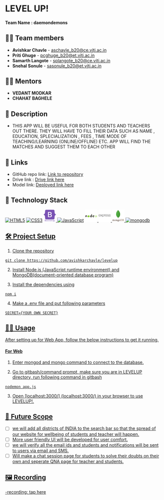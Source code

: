 # **LEVEL UP!**   


#### Team Name : **daemondemons**

## 👩‍💻 Team members

- **Avishkar Chavle** - aschavle_b20@ce.vjti.ac.in
- **Priti Ghuge** - pcghuge_b20@et.vjti.ac.in
- **Samarth Langote** - splangote_b20@ce.vjti.ac.in
- **Snehal Sonule** - sasonule_b20@et.vjti.ac.in

## 👨‍🏫 Mentors

- **VEDANT MODKAR**
- **CHAHAT BAGHELE**


## 📝 Description
* THIS APP WILL BE USEFUL FOR BOTH STUDENTS AND TEACHERS OUT THERE.
                      THEY WILL HAVE TO FILL THEIR DATA SUCH AS  NAME , EDUCATION, SPLECIALIZATION , FEES , TIME MODE OF TEACHING/LEARNING (ONLINE/OFFLINE) ETC.
                      APP WILL FIND THE MATCHES AND SUGGEST THEM TO EACH OTHER

## 🔗 Links

- GitHub repo link: [Link to repository](https://github.com/avishkarchavle/levelup)
- Drive link : [Drive link here](https://drive.google.com/drive/u/1/folders/1wn_DjAUL4LQaKjYjPfloq5pJjEBjiAOJ)
- Model link: [Deployed link here](http://leveluppro.herokuapp.com/)

## 🤖 Technology Stack

<a href="https://www.w3.org/TR/html5/" title="HTML5"><img src="https://github.com/get-icon/geticon/raw/master/icons/html-5.svg" alt="HTML5" width="40px" height="40px"></a>
<a href="https://www.w3.org/TR/CSS/" title="CSS3"><img src="https://github.com/get-icon/geticon/raw/master/icons/css-3.svg" alt="CSS3" width="40px" height="40px"></a>
<a href="https://getbootstrap.com" target="_blank"> <img src="https://raw.githubusercontent.com/devicons/devicon/master/icons/bootstrap/bootstrap-plain-wordmark.svg" alt="bootstrap" width="40" height="40"/> </a>
<a href="https://developer.mozilla.org/en-US/docs/Web/JavaScript" title="JavaScript"><img src="https://github.com/get-icon/geticon/raw/master/icons/javascript.svg" alt="JavaScript" width="31px" height="31px"></a>
<a href="https://nodejs.org" target="_blank"> <img src="https://raw.githubusercontent.com/devicons/devicon/master/icons/nodejs/nodejs-original-wordmark.svg" alt="nodejs" width="40" height="40"/>
</a> <a href="https://expressjs.com" target="_blank"> <img src="https://raw.githubusercontent.com/devicons/devicon/master/icons/express/express-original-wordmark.svg" alt="express" width="40" height="40"/>
<a href="https://www.mongodb.com/" target="_blank"> <img src="https://raw.githubusercontent.com/devicons/devicon/master/icons/mongodb/mongodb-original-wordmark.svg" alt="mongodb" width="40" height="40"/>
<a href="http://www.passportjs.org/" target="_blank"> <img src="https://miro.medium.com/max/1400/1*B0ZueS6zQg_ZG2d-sxfVQA.jpeg" alt="mongodb" width="40" height="40"/>


## 🛠️ Project Setup

1. Clone the repository

```
git clone https://github.com/avishkarchavle/levelup
```

2. Install Node.js (JavaScript runtime environment) and MongoDB(document-oriented database program)

3. Install the dependencies using

```
npm i
```
4. Make a .env file and put following parameters

```
SECRET={YOUR OWN SECRET}
```

## 🏃‍♀️ Usage

After setting up for Web App, follow the below instructions to get it running.

#### For Web

1. Enter mongod and mongo command to connect to the database.

2. Go to gitbash/command prompt, make sure you are in LEVELUP directory, run following command in gitbash

```
nodemon app.js
```

3. Open  [localhost:3000/] (localhost:3000/) in your browser to use LEVELUP!.

## 🔮 Future Scope

- [ ] we will add all districts of INDIA to the search bar so that the spread of our website for wellbeing of students and teacher will happen.
- [ ] More user friendly UI will be developed for user comfort.
- [ ] we will verify all the email ids and students and notifications will be sent to users via email and SMS.
- [ ] Will make a chat session page for students to solve their doubts on their own and seperate QNA page for teacher and students.

## 🖼 Recording

-recording: [tap here](https://drive.google.com/file/d/1EWiXdlGpT8bXRLbhaH2s4HJ3ovP0b6nL/view?usp=sharing)


